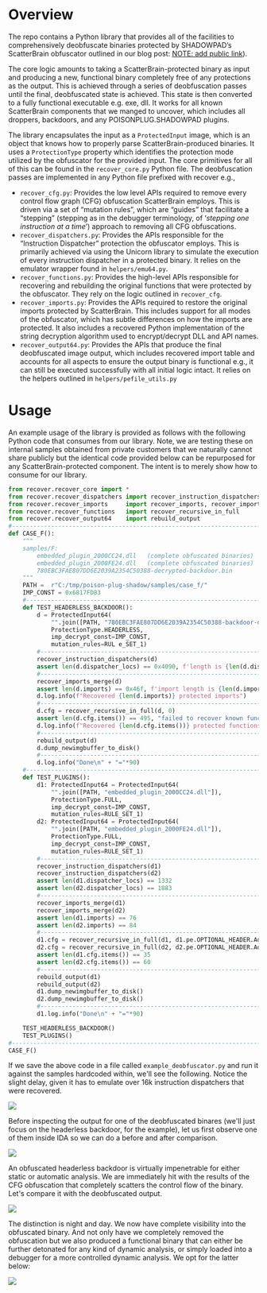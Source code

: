 # Overview

The repo contains a Python library that provides all of the facilities to comprehensively deobfuscate binaries protected by SHADOWPAD’s ScatterBrain obfuscator outlined in our blog post: [NOTE: add public link](https://cloud.google.com/blog/topics/threat-intelligence/)).


The core logic amounts to taking a ScatterBrain-protected binary as input and producing a new, functional binary completely free of any protections as the output. This is achieved through a series of deobfuscation passes until the final, deobfuscated state is achieved. This state is then converted to a fully functional executable e.g. exe, dll.  It works for all known ScatterBrain components that we manged to uncover, which includes all droppers, backdoors, and any POISONPLUG.SHADOWPAD plugins. 

The library encapsulates the input as a `ProtectedInput` image, which is an object that knows how to properly parse ScatterBrain-produced binaries. It uses a `ProtectionType` property which identifies the protection mode utilized by the obfuscator for the provided input. The core primitives for all of this can be found in the `recover_core.py` Python file. The deobfuscation passes are implemented in any Python file prefixed with recover e.g.,
- `recover_cfg.py`: Provides the low level APIs required to remove every control flow graph (CFG) obfuscation ScatterBrain employs. This is driven via a set of “mutation rules”, which are “guides” that facilitate a “stepping” (stepping as in the debugger terminology, of ‘_stepping one instruction at a time_’) approach to removing all  CFG obfuscations.
- `recover_dispatchers.py`: Provides the APIs responsible for the “Instruction Dispatcher” protection the obfuscator employs. This is primarily achieved via using the Unicorn library to simulate the execution of every instruction dispatcher in a protected binary. It relies on the emulator wrapper found in `helpers/emu64.py`.
- `recover_functions.py`: Provides the high-level APIs responsible for recovering and rebuilding the original functions that were protected by the obfuscator. They rely on the logic outlined in `recover_cfg`.
- `recover_imports.py`:  Provides the APIs  required to restore the original imports protected by ScatterBrain. This includes support for all modes of the obfuscator, which has subtle differences on how the imports are protected. It also includes a recovered Python implementation of the string decryption algorithm used to encrypt/decrypt DLL and API names.
- `recover_output64.py`: Provides the APIs that produce the final deobfuscated image output, which includes recovered import table and accounts for all aspects to ensure the output binary is functional e.g., it can still be executed successfully with all initial logic intact. It relies on the helpers outlined in `helpers/pefile_utils.py`

# Usage 

An example usage of the library is provided as follows with the following Python code that consumes from our library. Note, we are testing these on internal samples obtained from private customers that we naturally cannot share publicly but the identical code provided below can be repurposed for any ScatterBrain-protected component. The intent is to merely show how to consume for our library.

```python
from recover.recover_core import *
from recover.recover_dispatchers import recover_instruction_dispatchers
from recover.recover_imports     import recover_imports, recover_imports_merge
from recover.recover_functions   import recover_recursive_in_full
from recover.recover_output64    import rebuild_output
#------------------------------------------------------------------------------
def CASE_F():
    """
    samples/F:
        embedded_plugin_2000CC24.dll   (complete obfuscated binaries)
        embedded_plugin_2000FE24.dll   (complete obfuscated binaries)
        780EBC3FAE807DD6E2039A2354C50388-decrypted-backdoor.bin
    """
    PATH =  r"C:/tmp/poison-plug-shadow/samples/case_f/"
    IMP_CONST = 0x6817FD83
    #---------------------------------------------------------------------------
    def TEST_HEADERLESS_BACKDOOR():
        d = ProtectedInput64(
            "".join([PATH, "780EBC3FAE807DD6E2039A2354C50388-backdoor-decrypted.bin"]),
            ProtectionType.HEADERLESS,
            imp_decrypt_const=IMP_CONST,
            mutation_rules=RUL e_SET_1)
        #--------------------------------------------------------------------------
        recover_instruction_dispatchers(d)
        assert len(d.dispatcher_locs) == 0x4090, f'length is {len(d.dispatcher_locs)}'
        #--------------------------------------------------------------------------
        recover_imports_merge(d)
        assert len(d.imports) == 0x46f, f'import length is {len(d.imports)}'
        d.log.info(f"Recovered {len(d.imports)} protected imports")
        #--------------------------------------------------------------------------
        d.cfg = recover_recursive_in_full(d, 0)
        assert len(d.cfg.items()) == 495, "failed to recover known function amount"
        d.log.info(f"Recovered {len(d.cfg.items())} protected functions.")
        #--------------------------------------------------------------------------
        rebuild_output(d)
        d.dump_newimgbuffer_to_disk()
        #--------------------------------------------------------------------------
        d.log.info("Done\n" + "="*90)
    #---------------------------------------------------------------------------
    def TEST_PLUGINS():
        d1: ProtectedInput64 = ProtectedInput64(
            "".join([PATH, "embedded_plugin_2000CC24.dll"]),
            ProtectionType.FULL,
            imp_decrypt_const=IMP_CONST,
            mutation_rules=RULE_SET_1)
        d2: ProtectedInput64 = ProtectedInput64(
            "".join([PATH, "embedded_plugin_2000FE24.dll"]),
            ProtectionType.FULL,
            imp_decrypt_const=IMP_CONST,
            mutation_rules=RULE_SET_1)
        #-----------------------------------------------------------------------
        recover_instruction_dispatchers(d1)
        recover_instruction_dispatchers(d2)
        assert len(d1.dispatcher_locs) == 1332
        assert len(d2.dispatcher_locs) == 1883
        #-----------------------------------------------------------------------
        recover_imports_merge(d1)
        recover_imports_merge(d2)
        assert len(d1.imports) == 76
        assert len(d2.imports) == 84
        #-----------------------------------------------------------------------
        d1.cfg = recover_recursive_in_full(d1, d1.pe.OPTIONAL_HEADER.AddressOfEntryPoint)
        d2.cfg = recover_recursive_in_full(d2, d2.pe.OPTIONAL_HEADER.AddressOfEntryPoint)
        assert len(d1.cfg.items()) == 35
        assert len(d2.cfg.items()) == 60
        #-----------------------------------------------------------------------
        rebuild_output(d1)
        rebuild_output(d2)
        d1.dump_newimgbuffer_to_disk()
        d2.dump_newimgbuffer_to_disk()
        #-----------------------------------------------------------------------
        d1.log.info("Done\n" + "="*90)

    TEST_HEADERLESS_BACKDOOR()
    TEST_PLUGINS()
#-------------------------------------------------------------------------------
CASE_F()
```

If we save the above code in a file called `example_deobfuscator.py` and run it against the samples hardcoded within, we'll see the following. Notice the slight delay, given it has to emulate over 16k instruction dispatchers that were recovered.

![](data/deobfuscator-example.gif)

Before inspecting the output for one of the deobfuscated binares (we'll just focus on the headerless backdoor, for the example), let us first observe one of them inside IDA so we can do a before and after comparison.

![](data/obfuscated-backdoor-headerless.gif)

An obfuscated headerless backdoor is virtually impenetrable for either static or automatic analysis. We are immediately hit with the results of the CFG obfuscation that completely scatters the control flow of the binary. Let's compare it with the deobfuscated output.

![](data/deobfuscated-backdoor-headerless.gif)

The distinction is night and day. We now have complete visibility into the obfuscated binary. And not only have we completely removed the obfuscation but we also produced a functional binary that can either be further detonated for any kind of dynamic analysis, or simply loaded into a debugger for a more controlled dynamic analysis. We opt for the latter below:

![](data/debug.gif)

